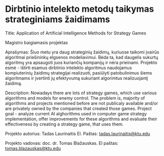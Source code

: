 # Dirbtinio intelekto metodų taikymas strateginiams žaidimams

Title: Application of Artificial Intelligence Methods for Strategy Games

Magistro baigiamasis projektas

Aprašymas: Šiuo metu yra daug strateginių žaidimų, kuriuose taikomi įvairūs algoritmai priešininkų elgsenos modeliavimui. Bėda ta, kad daugelis sukurtų algoritmų yra apsaugoti juos kuriančių kompanijų ir nėra prieinami. Projekto esmė - ištirti esamus dirbtinio intelekto algoritmus naudojamus kompiuterinių žaidimų strategijai realizuoti, pasiūlyti patobulinimus šiems algoritmams ir įvertinti jų efektyvumą sukuriant algorimtus realizuojantį žaidimą.

Description: Nowadays there are lots of strategy games, which use various algorithms and models for enemy control. The problem is, majority of algorithms and projects mentioned before are not publicaly available and/or are privately owned by the companies that created those games. Project goal - analyze current AI alghorithms used in computer game strategy implementation, offer improvements for these algorithms and evaluate their effectiveness by creating a strategy game, that uses them.

Projekto autorius: Tadas Laurinaitis El. Paštas: tadas.laurinaitis@ktu.edu

Projekto vadovas: doc. dr. Tomas Blažauskas. El paštas: tomas.blazauskas@ktu.edu
